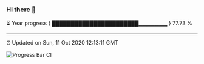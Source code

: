 ### Hi there 👋

⏳ Year progress { ███████████████████████▁▁▁▁▁▁▁ } 77.73 %

---

⏰ Updated on Sun, 11 Oct 2020 12:13:11 GMT

![Progress Bar CI](https://github.com/liununu/liununu/workflows/Progress%20Bar%20CI/badge.svg)
